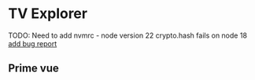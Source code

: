 # TV Explorer


TODO: Need to add nvmrc - node version 22 crypto.hash fails on node 18
[add bug report]()

## Prime vue

